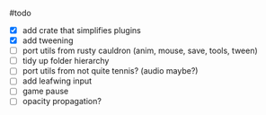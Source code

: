 #todo

- [x] add crate that simplifies plugins
- [x] add tweening
- [ ] port utils from rusty cauldron (anim, mouse, save, tools, tween)
- [ ] tidy up folder hierarchy
- [ ] port utils from not quite tennis? (audio maybe?)
- [ ] add leafwing input
- [ ] game pause
- [ ] opacity propagation?